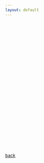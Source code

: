 ```yaml
---
layout: default
---
```


<!-- Load Leaflet -->
<link rel="stylesheet" href="https://unpkg.com/leaflet@1.3.4/dist/leaflet.css" integrity="sha512-puBpdR0798OZvTTbP4A8Ix/l+A4dHDD0DGqYW6RQ+9jxkRFclaxxQb/SJAWZfWAkuyeQUytO7+7N4QKrDh+drA==" crossorigin=""/>
<script
  src="https://code.jquery.com/jquery-2.2.4.min.js"
  integrity="sha256-BbhdlvQf/xTY9gja0Dq3HiwQF8LaCRTXxZKRutelT44="
  crossorigin="anonymous"></script>
<script src="https://unpkg.com/leaflet@1.3.4/dist/leaflet.js" integrity="sha512-nMMmRyTVoLYqjP9hrbed9S+FzjZHW5gY1TWCHA5ckwXZBadntCNs8kEqAWdrb9O7rxbCaA4lKTIWjDXZxflOcA==" crossorigin=""></script>

<!-- Create an element where the map will take place -->
<div id="mapid"></div>

<style>
#mapid { height: 400px; }
</style>

<script>
 
// Initialize the map
// mapid is the id of the div where the map will appear
var map = L.map('mapid',{
  center: [51.76, -1.25],
  zoom: 12
 });
  
var mylayer = L.layerGroup().addTo(map);
var bg = L.tileLayer(
    'https://{s}.tile.openstreetmap.org/{z}/{x}/{y}.png', {
    attribution: 'Map data &copy; <a href="https://www.openstreetmap.org/">OpenStreetMap</a>'
    }).addTo(map);

  
//load GeoJSON from an external file
$.getJSON("https://raw.githubusercontent.com/Alickbird/Alickbird.github.io/main/oxfood.json", function( json ){
  L.geoJSON( json, {
    onEachFeature: addMyData,
  })
})
    
function addMyData( feature, layer ){
  mylayer.addLayer(layer)
  // some other code can go here, like adding a popup with layer.bindPopup("Hello")
}


var basemapControl = {
  "OSM Basemap": bg, // an option to select a basemap (makes more sense if you have multiple basemaps)
}
var layerControl = {
  "Food retailers": mylayer, // an option to show or hide the layer you created from geojson
}

// Add the control component, a layer list with checkboxes for operational layers and radio buttons for basemaps
L.control.layers(basemapControl,layerControl ).addTo( map )

  
</script>

[back](./)
